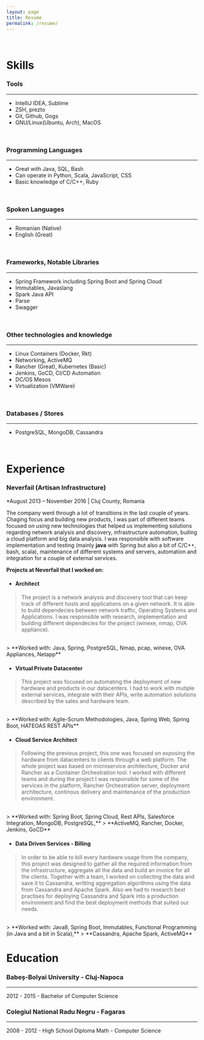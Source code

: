 ```yaml
---
layout: page
title: Resume
permalink: /resume/
---
```


<br/>

# Skills <a href="javascript:window.print()"><i class="resume-print icon-print"></i></a>

### Tools
--------
- IntelliJ IDEA, Sublime
- ZSH, prezto
- Git, Github, Gogs
- GNU/Linux(Ubuntu, Arch), MacOS

<br/>

### Programming Languages
------------
- Great with Java, SQL, Bash
- Can operate in Python, Scala, JavaScript, CSS
- Basic knowledge of C/C++, Ruby

<br/>

### Spoken Languages
------------
- Romanian (Native)
- English (Great)

<br/>

### Frameworks, Notable Libraries
------------
- Spring Framework including Spring Boot and Spring Cloud
- Immutables, Javaslang
- Spark Java API
- Parse
- Swagger

<br/>

### Other technologies and knowledge
------------------------------------
- Linux Containers (Docker, Rkt)
- Networking, ActiveMQ
- Rancher (Great), Kubernetes (Basic)
- Jenkins, GoCD, CI/CD Automation
- DC/OS Mesos
- Virtualization (VMWare)

<br/>

### Databases / Stores
------------------------------------
- PostgreSQL, MongoDB, Cassandra

<br/>

# Experience

### Neverfail (Artisan Infrastructure)
*August 2013 – November 2016 | Cluj County, Romania

The company went through a lot of transitions in the last couple of years. Chaging focus and building new products,
I was part of different teams focused on using new technologies that helped us implementing solutions regarding
network analysis and discovery, infrastructure automation, builing a cloud platform and big data analysis. 
I was responsible with software implementation and testing (mainly **java** with Spring but also a bit of C/C++,
bash, scala), maintenance of different systems and servers, automation and integration for a couple of external services.
<br/>

**Projects at Neverfail that I worked on:**

* #### Architect
> The project is a network analysis and discovery tool that can keep track of
> different hosts and applications on a given network. It is able to build 
> dependecies between network traffic, Operating Systems and Applications.
> I was responsible with research, implementation and building different 
> dependecies for the project (winexe, nmap, OVA appliance).
<br/>
> **Worked with: Java, Spring, PostgreSQL, Nmap, pcap, winexe, OVA Appliances, Netapp**

* #### Virtual Private Datacenter
> This project was focused on automating the deployment of new hardware and products 
> in our datacenters. I had to work with mutiple external services, integrate with their
> APIs, write automation solutions described by the sales and hardware team.
<br/>
> **Worked with: Agile-Scrum Methodologies, Java, Spring Web, Spring Boot, HATEOAS REST APIs**

* #### Cloud Service Architect
> Following the previous project, this one was focused on exposing the hardware from datacenters 
> to clients through a web platform. The whole project was based on microservice architecture, Docker
> and Rancher as a Container Orchestration tool. I worked with different teams and during the project
> I was responsible for some of the services in the platform, Rancher Orchestration server, 
> deployment architecture, continous delivery and maintenance of the production environment.
<br/>
> **Worked with: Spring Boot, Spring Cloud, Rest APIs, Salesforce Integration, MongoDB, PostgreSQL,**
> **ActiveMQ, Rancher, Docker, Jenkins, GoCD**

* #### Data Driven Services - Billing
> In order to be able to bill every hardware usage from the company, this project was designed to
> gather all the required information from the infrastructure, aggregate all the data and build an
> invoice for all the clients. Together with a team, I worked on collecting the data and save it to 
> Cassandra, writting aggregation algorithms using the data from Cassandra and Apache Spark.
> Also we had to research best practises for deploying Cassandra and Spark into a production environment
> and find the best deployment methods that suited our needs. 
<br/>
> **Worked with: Java8, Spring Boot, Immutables, Functional Programming (in Java and a bit in Scala),**
> **Cassandra, Apache Spark, ActiveMQ**

# Education

### Babeș-Bolyai University - Cluj-Napoca
--------------------------

2012 - 2015 - Bachelor of Computer Science

### Colegiul National Radu Negru - Fagaras
--------------------------

2008 - 2012 - High School Diploma Math - Computer Science
